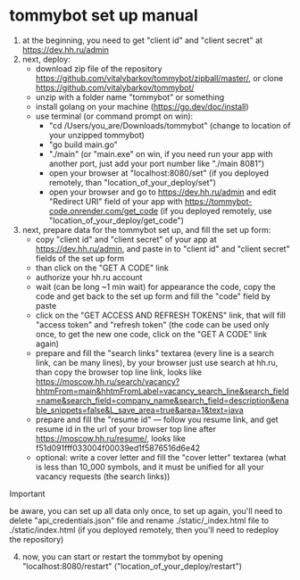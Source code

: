 # tommybot set up manual
1. at the beginning, you need to get "client id" and "client secret" at https://dev.hh.ru/admin
2. next, deploy:
   - download zip file of the repository https://github.com/vitalybarkov/tommybot/zipball/master/, or clone https://github.com/vitalybarkov/tommybot/
   - unzip with a folder name "tommybot" or something
   - install golang on your machine (https://go.dev/doc/install)
   - use terminal (or command prompt on win):
      - "cd /Users/you_are/Downloads/tommybot" (change to location of your unzipped tommybot)
      - "go build main.go"
      - "./main" (or "main.exe" on win, if you need run your app with another port, just add your port number like "./main 8081")
      - open your browser at "localhost:8080/set" (if you deployed remotely, than "location_of_your_deploy/set")
      - open your browser and go to https://dev.hh.ru/admin and edit "Redirect URI" field of your app with https://tommybot-code.onrender.com/get_code (if you deployed remotely, use "location_of_your_deploy/get_code") 
3. next, prepare data for the tommybot set up, and fill the set up form:
   - copy "client id" and "client secret" of your app at https://dev.hh.ru/admin, and paste in to "client id" and "client secret" fields of the set up form
   - than click on the "GET A CODE" link
   - authorize your hh.ru account
   - wait (can be long ~1 min wait) for appearance the code, copy the code and get back to the set up form and fill the "code" field by paste
   - click on the "GET ACCESS AND REFRESH TOKENS" link, that will fill "access token" and "refresh token" (the code can be used only once, to get the new one code, click on the "GET A CODE" link again)
   - prepare and fill the "search links" textarea (every line is a search link, can be many lines), by your browser just use search at hh.ru, than copy the browser top line link, looks like https://moscow.hh.ru/search/vacancy?hhtmFrom=main&hhtmFromLabel=vacancy_search_line&search_field=name&search_field=company_name&search_field=description&enable_snippets=false&L_save_area=true&area=1&text=java
   - prepare and fill the "resume id" — follow you resume link, and get resume id in the url of your browser top line after https://moscow.hh.ru/resume/, looks like f51d091fff033004f00039ed1f5876516d6e42
   - optional: write a cover letter and fill the "cover letter" textarea (what is less than 10_000 symbols, and it must be unified for all your vacancy requests (the search links))
> [!IMPORTANT]
> be aware, you can set up all data only once, to set up again, you'll need to delete "api_credentials.json" file and rename ./static/_index.html file to ./static/index.html (if you deployed remotely, then you'll need to redeploy the repository)
4. now, you can start or restart the tommybot by opening "localhost:8080/restart" ("location_of_your_deploy/restart")

